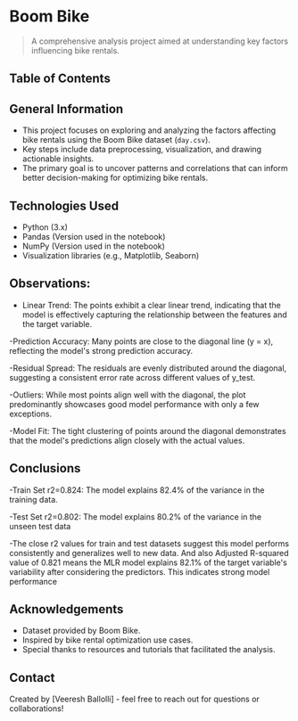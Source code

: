
# Boom Bike
> A comprehensive analysis project aimed at understanding key factors influencing bike rentals.

## Table of Contents

## General Information
- This project focuses on exploring and analyzing the factors affecting bike rentals using the Boom Bike dataset (`day.csv`).
- Key steps include data preprocessing, visualization, and drawing actionable insights.
- The primary goal is to uncover patterns and correlations that can inform better decision-making for optimizing bike rentals.

## Technologies Used
- Python (3.x)
- Pandas (Version used in the notebook)
- NumPy (Version used in the notebook)
- Visualization libraries (e.g., Matplotlib, Seaborn)

## Observations:
- Linear Trend: The points exhibit a clear linear trend, indicating that the model is effectively capturing the relationship between the features and the target variable.
  
-Prediction Accuracy: Many points are close to the diagonal line (y = x), reflecting the model's strong prediction accuracy.

-Residual Spread: The residuals are evenly distributed around the diagonal, suggesting a consistent error rate across different values of y_test.

-Outliers: While most points align well with the diagonal, the plot predominantly showcases good model performance with only a few exceptions.

-Model Fit: The tight clustering of points around the diagonal demonstrates that the model's predictions align closely with the actual values.

## Conclusions
-Train Set r2=0.824: The model explains 82.4% of the variance in the training data.

-Test Set r2=0.802: The model explains 80.2% of the variance in the unseen test data

-The close r2 values for train and test datasets suggest this model performs consistently and generalizes well to new data. And also Adjusted R-squared value of 0.821 means 
  the MLR model explains 82.1% of the target variable's variability after considering the predictors. This indicates strong model performance

## Acknowledgements
- Dataset provided by Boom Bike.
- Inspired by bike rental optimization use cases.
- Special thanks to resources and tutorials that facilitated the analysis.

## Contact
Created by [Veeresh Ballolli] - feel free to reach out for questions or collaborations!


